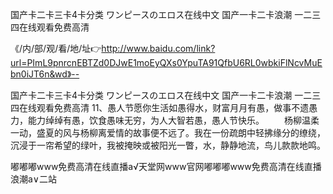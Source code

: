国产卡二卡三卡4卡分类
ワンピースのエロス在线中文
国产一卡二卡浪潮
一二三四在线观看免费高清


《/内/部/观/看/地/址👉http://www.baidu.com/link?url=PImL9pnrcnEBTZd0DJwE1moEyQXs0YpuTA91QfbU6RL0wbkiFlNcvMuEbn0iJT6n&wd》--

国产卡二卡三卡4卡分类
ワンピースのエロス在线中文
国产一卡二卡浪潮
一二三四在线观看免费高清
		11、愚人节愿你生活如愚得水，财富月月有愚，做事不遗愚力，能力绰绰有愚，饮食愚味无穷，为人大智若愚，愚人节快乐。
　　杨柳温柔一动，盛夏的风与杨柳离爱情的故事便不远了。我在一份疏朗中轻拂缘分的缭绕，沉浸于一帘希望的绿叶，我被掩映或被阳光一瞥，水，静静地流，鸟儿款款地鸣。





嘟嘟嘟www免费高清在线直播а√天堂网www官网嘟嘟嘟www免费高清在线直播浪潮a∨二站
